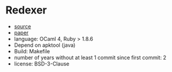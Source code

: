 # Redexer

- [source](https://github.com/plum-umd/redexer)
- [paper](https://dl.acm.org/doi/pdf/10.1145/2381934.2381938)
- language: OCaml 4, Ruby > 1.8.6
- Depend on apktool (java)
- Build: Makefile
- number of years without at least 1 commit since first commit: 2
- license: BSD-3-Clause
